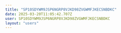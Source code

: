 ```yaml
---
title: "SP10SDYWM9JSP6NGRP8VJKD98ZVGWMFJKECSNBDKC"
date: 2025-03-20T11:05:42.707Z
user: SP10SDYWM9JSP6NGRP8VJKD98ZVGWMFJKECSNBDKC
layout: "users"
---
```

    